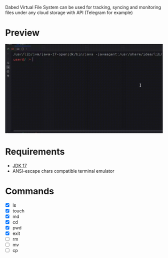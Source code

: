 Dabed Virtual File System can be used for tracking, syncing and monitoring files under any cloud storage with API (Telegram for example)



# Preview

![gif preview](https://github.com/0xDABE/dvfsp/blob/main/output-pix-fmt.gif?raw=true)



# Requirements

- [JDK 17](https://www.oracle.com/java/technologies/javase/jdk17-archive-downloads.html)
- ANSI-escape chars compatible terminal emulator

# Commands

- [x] ls
- [x] touch
- [x] md
- [x] cd
- [x] pwd
- [x] exit
- [ ] rm
- [ ] mv
- [ ] cp